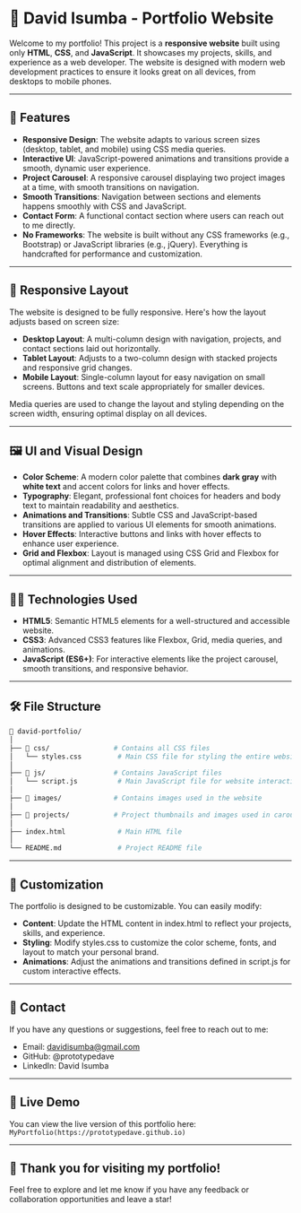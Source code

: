 # 📑 **David Isumba - Portfolio Website** 

Welcome to my portfolio! This project is a **responsive website** built using only **HTML**, **CSS**, and **JavaScript**. It showcases my projects, skills, and experience as a web developer. The website is designed with modern web development practices to ensure it looks great on all devices, from desktops to mobile phones.

---

## 🌟 **Features**

- **Responsive Design**: The website adapts to various screen sizes (desktop, tablet, and mobile) using CSS media queries.
- **Interactive UI**: JavaScript-powered animations and transitions provide a smooth, dynamic user experience.
- **Project Carousel**: A responsive carousel displaying two project images at a time, with smooth transitions on navigation.
- **Smooth Transitions**: Navigation between sections and elements happens smoothly with CSS and JavaScript.
- **Contact Form**: A functional contact section where users can reach out to me directly.
- **No Frameworks**: The website is built without any CSS frameworks (e.g., Bootstrap) or JavaScript libraries (e.g., jQuery). Everything is handcrafted for performance and customization.
  
---

## 📱 **Responsive Layout**

The website is designed to be fully responsive. Here's how the layout adjusts based on screen size:

- **Desktop Layout**: A multi-column design with navigation, projects, and contact sections laid out horizontally.
- **Tablet Layout**: Adjusts to a two-column design with stacked projects and responsive grid changes.
- **Mobile Layout**: Single-column layout for easy navigation on small screens. Buttons and text scale appropriately for smaller devices.

Media queries are used to change the layout and styling depending on the screen width, ensuring optimal display on all devices.

---

## 🖼️ **UI and Visual Design**

- **Color Scheme**: A modern color palette that combines **dark gray** with **white text** and accent colors for links and hover effects.
- **Typography**: Elegant, professional font choices for headers and body text to maintain readability and aesthetics.
- **Animations and Transitions**: Subtle CSS and JavaScript-based transitions are applied to various UI elements for smooth animations.
- **Hover Effects**: Interactive buttons and links with hover effects to enhance user experience.
- **Grid and Flexbox**: Layout is managed using CSS Grid and Flexbox for optimal alignment and distribution of elements.

---

## 🧑‍💻 **Technologies Used**

- **HTML5**: Semantic HTML5 elements for a well-structured and accessible website.
- **CSS3**: Advanced CSS3 features like Flexbox, Grid, media queries, and animations.
- **JavaScript (ES6+)**: For interactive elements like the project carousel, smooth transitions, and responsive behavior.
  
---

## 🛠️ **File Structure**

```bash
📁 david-portfolio/
│
├── 📁 css/                # Contains all CSS files
│   └── styles.css         # Main CSS file for styling the entire website
│
├── 📁 js/                 # Contains JavaScript files
│   └── script.js          # Main JavaScript file for website interactions
│
├── 📁 images/             # Contains images used in the website
│
├── 📁 projects/           # Project thumbnails and images used in carousel
│
├── index.html             # Main HTML file
│
└── README.md              # Project README file

```
---
## 🎨 **Customization**

The portfolio is designed to be customizable. You can easily modify:
- **Content**: Update the HTML content in index.html to reflect your projects, skills, and experience.
- **Styling**: Modify styles.css to customize the color scheme, fonts, and layout to match your personal brand.
- **Animations**: Adjust the animations and transitions defined in script.js for custom interactive effects.

---
## 📧 **Contact**

If you have any questions or suggestions, feel free to reach out to me:

  -  Email: davidisumba@gmail.com
  -  GitHub: @prototypedave
  -  LinkedIn: David Isumba

---

## 🚀 **Live Demo**
You can view the live version of this portfolio here: `MyPortfolio(https://prototypedave.github.io)`

---
## 👏 **Thank you for visiting my portfolio!**
Feel free to explore and let me know if you have any feedback or collaboration opportunities and leave a star!